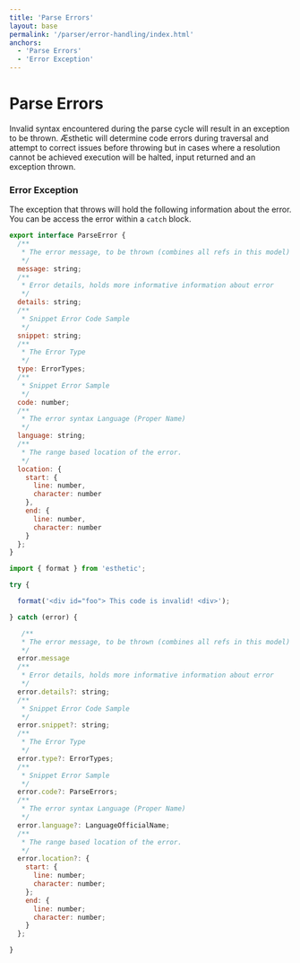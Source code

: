 ```yaml
---
title: 'Parse Errors'
layout: base
permalink: '/parser/error-handling/index.html'
anchors:
  - 'Parse Errors'
  - 'Error Exception'
---
```


# Parse Errors

Invalid syntax encountered during the parse cycle will result in an exception to be thrown. Æsthetic will determine code errors during traversal and attempt to correct issues before throwing but in cases where a resolution cannot be achieved execution will be halted, input returned and an exception thrown.

### Error Exception

The exception that throws will hold the following information about the error. You can be access the error within a `catch` block.

```js
export interface ParseError {
  /**
   * The error message, to be thrown (combines all refs in this model)
   */
  message: string;
  /**
   * Error details, holds more informative information about error
   */
  details: string;
  /**
   * Snippet Error Code Sample
   */
  snippet: string;
  /**
   * The Error Type
   */
  type: ErrorTypes;
  /**
   * Snippet Error Sample
   */
  code: number;
  /**
   * The error syntax Language (Proper Name)
   */
  language: string;
  /**
   * The range based location of the error.
   */
  location: {
    start: {
      line: number,
      character: number
    },
    end: {
      line: number,
      character: number
    }
  };
}
```

<!-- prettier-ignore -->
```js
import { format } from 'esthetic';

try {

  format('<div id="foo"> This code is invalid! <div>');

} catch (error) {

   /**
   * The error message, to be thrown (combines all refs in this model)
   */
  error.message
  /**
   * Error details, holds more informative information about error
   */
  error.details?: string;
  /**
   * Snippet Error Code Sample
   */
  error.snippet?: string;
  /**
   * The Error Type
   */
  error.type?: ErrorTypes;
  /**
   * Snippet Error Sample
   */
  error.code?: ParseErrors;
  /**
   * The error syntax Language (Proper Name)
   */
  error.language?: LanguageOfficialName;
  /**
   * The range based location of the error.
   */
  error.location?: {
    start: {
      line: number;
      character: number;
    };
    end: {
      line: number;
      character: number;
    }
  };

}

```
